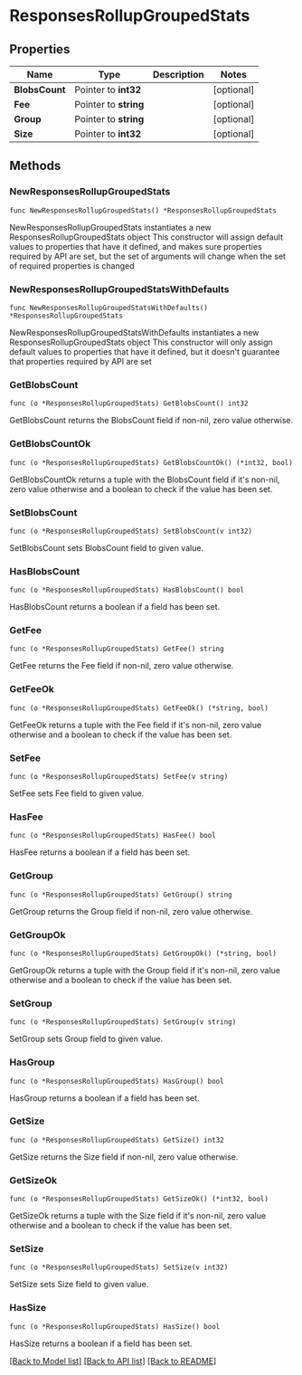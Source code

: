 # ResponsesRollupGroupedStats

## Properties

Name | Type | Description | Notes
------------ | ------------- | ------------- | -------------
**BlobsCount** | Pointer to **int32** |  | [optional] 
**Fee** | Pointer to **string** |  | [optional] 
**Group** | Pointer to **string** |  | [optional] 
**Size** | Pointer to **int32** |  | [optional] 

## Methods

### NewResponsesRollupGroupedStats

`func NewResponsesRollupGroupedStats() *ResponsesRollupGroupedStats`

NewResponsesRollupGroupedStats instantiates a new ResponsesRollupGroupedStats object
This constructor will assign default values to properties that have it defined,
and makes sure properties required by API are set, but the set of arguments
will change when the set of required properties is changed

### NewResponsesRollupGroupedStatsWithDefaults

`func NewResponsesRollupGroupedStatsWithDefaults() *ResponsesRollupGroupedStats`

NewResponsesRollupGroupedStatsWithDefaults instantiates a new ResponsesRollupGroupedStats object
This constructor will only assign default values to properties that have it defined,
but it doesn't guarantee that properties required by API are set

### GetBlobsCount

`func (o *ResponsesRollupGroupedStats) GetBlobsCount() int32`

GetBlobsCount returns the BlobsCount field if non-nil, zero value otherwise.

### GetBlobsCountOk

`func (o *ResponsesRollupGroupedStats) GetBlobsCountOk() (*int32, bool)`

GetBlobsCountOk returns a tuple with the BlobsCount field if it's non-nil, zero value otherwise
and a boolean to check if the value has been set.

### SetBlobsCount

`func (o *ResponsesRollupGroupedStats) SetBlobsCount(v int32)`

SetBlobsCount sets BlobsCount field to given value.

### HasBlobsCount

`func (o *ResponsesRollupGroupedStats) HasBlobsCount() bool`

HasBlobsCount returns a boolean if a field has been set.

### GetFee

`func (o *ResponsesRollupGroupedStats) GetFee() string`

GetFee returns the Fee field if non-nil, zero value otherwise.

### GetFeeOk

`func (o *ResponsesRollupGroupedStats) GetFeeOk() (*string, bool)`

GetFeeOk returns a tuple with the Fee field if it's non-nil, zero value otherwise
and a boolean to check if the value has been set.

### SetFee

`func (o *ResponsesRollupGroupedStats) SetFee(v string)`

SetFee sets Fee field to given value.

### HasFee

`func (o *ResponsesRollupGroupedStats) HasFee() bool`

HasFee returns a boolean if a field has been set.

### GetGroup

`func (o *ResponsesRollupGroupedStats) GetGroup() string`

GetGroup returns the Group field if non-nil, zero value otherwise.

### GetGroupOk

`func (o *ResponsesRollupGroupedStats) GetGroupOk() (*string, bool)`

GetGroupOk returns a tuple with the Group field if it's non-nil, zero value otherwise
and a boolean to check if the value has been set.

### SetGroup

`func (o *ResponsesRollupGroupedStats) SetGroup(v string)`

SetGroup sets Group field to given value.

### HasGroup

`func (o *ResponsesRollupGroupedStats) HasGroup() bool`

HasGroup returns a boolean if a field has been set.

### GetSize

`func (o *ResponsesRollupGroupedStats) GetSize() int32`

GetSize returns the Size field if non-nil, zero value otherwise.

### GetSizeOk

`func (o *ResponsesRollupGroupedStats) GetSizeOk() (*int32, bool)`

GetSizeOk returns a tuple with the Size field if it's non-nil, zero value otherwise
and a boolean to check if the value has been set.

### SetSize

`func (o *ResponsesRollupGroupedStats) SetSize(v int32)`

SetSize sets Size field to given value.

### HasSize

`func (o *ResponsesRollupGroupedStats) HasSize() bool`

HasSize returns a boolean if a field has been set.


[[Back to Model list]](../README.md#documentation-for-models) [[Back to API list]](../README.md#documentation-for-api-endpoints) [[Back to README]](../README.md)


